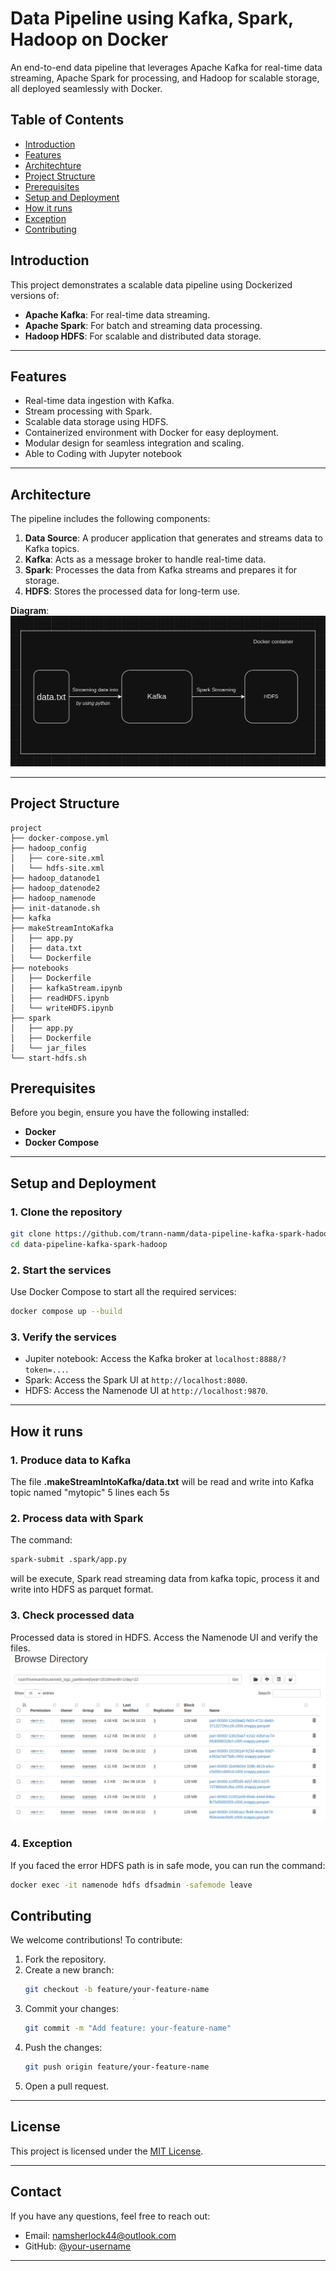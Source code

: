 # **Data Pipeline using Kafka, Spark, Hadoop on Docker**

An end-to-end data pipeline that leverages Apache Kafka for real-time data streaming, Apache Spark for processing, and Hadoop for scalable storage, all deployed seamlessly with Docker.
## Table of Contents
- [Introduction](#introduction)
- [Features](#features)
- [Architechture](#architecture)
- [Project Structure](#project-structure)
- [Prerequisites](#prerequisites)
- [Setup and Deployment](#setup-and-deployment)
- [How it runs](#how-it-runs)
- [Exception](#exception)
- [Contributing](#contributing)
## **Introduction**
This project demonstrates a scalable data pipeline using Dockerized versions of:
- **Apache Kafka**: For real-time data streaming.
- **Apache Spark**: For batch and streaming data processing.
- **Hadoop HDFS**: For scalable and distributed data storage.

---

## **Features**
- Real-time data ingestion with Kafka.
- Stream processing with Spark.
- Scalable data storage using HDFS.
- Containerized environment with Docker for easy deployment.
- Modular design for seamless integration and scaling.
- Able to Coding with Jupyter notebook 
---

## **Architecture**
The pipeline includes the following components:

1. **Data Source**: A producer application that generates and streams data to Kafka topics.
2. **Kafka**: Acts as a message broker to handle real-time data.
3. **Spark**: Processes the data from Kafka streams and prepares it for storage.
4. **HDFS**: Stores the processed data for long-term use.

**Diagram**:
![Screenshot](images/summary.png) 

---
## **Project Structure**
```
project 
├── docker-compose.yml
├── hadoop_config
│   ├── core-site.xml
│   └── hdfs-site.xml
├── hadoop_datanode1
├── hadoop_datenode2
├── hadoop_namenode
├── init-datanode.sh
├── kafka
├── makeStreamIntoKafka
│   ├── app.py
│   ├── data.txt
│   └── Dockerfile
├── notebooks
│   ├── Dockerfile
│   ├── kafkaStream.ipynb
│   ├── readHDFS.ipynb
│   └── writeHDFS.ipynb
├── spark
│   ├── app.py
│   ├── Dockerfile
│   └── jar_files
└── start-hdfs.sh

```
## **Prerequisites**
Before you begin, ensure you have the following installed:
- **Docker** 
- **Docker Compose** 

---

## **Setup and Deployment**

### **1. Clone the repository**
```bash
git clone https://github.com/trann-namm/data-pipeline-kafka-spark-hadoop.git
cd data-pipeline-kafka-spark-hadoop
```

### **2. Start the services**
Use Docker Compose to start all the required services:
```bash
docker compose up --build
```

### **3. Verify the services**
- Jupiter notebook: Access the Kafka broker at `localhost:8888/?token=...`.
- Spark: Access the Spark UI at `http://localhost:8080`.
- HDFS: Access the Namenode UI at `http://localhost:9870`.

---

## **How it runs**

### **1. Produce data to Kafka**
The file **.makeStreamIntoKafka/data.txt** will be read and write into Kafka topic named "mytopic" 5 lines each 5s

### **2. Process data with Spark**
The command:
```bash
spark-submit .spark/app.py
```
will be execute, Spark read streaming data from kafka topic, process it and  write into HDFS as parquet format.
### **3. Check processed data**
Processed data is stored in HDFS. Access the Namenode UI and verify the files.  
![HDFS](images/hdfs.png)

### **4. Exception**
If you faced the error HDFS path is in safe mode, you can run the command:
```bash
docker exec -it namenode hdfs dfsadmin -safemode leave
```

## **Contributing**
We welcome contributions! To contribute:
1. Fork the repository.
2. Create a new branch:
   ```bash
   git checkout -b feature/your-feature-name
   ```
3. Commit your changes:
   ```bash
   git commit -m "Add feature: your-feature-name"
   ```
4. Push the changes:
   ```bash
   git push origin feature/your-feature-name
   ```
5. Open a pull request.

---

## **License**
This project is licensed under the [MIT License](LICENSE).

---

## **Contact**
If you have any questions, feel free to reach out:
- Email: namsherlock44@outlook.com
- GitHub: [@your-username](https://github.com/trann-namm)

---

